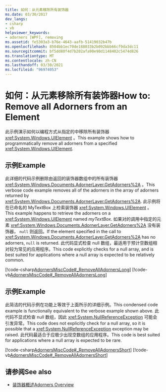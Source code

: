 ```yaml
---
title: 如何：从元素移除所有装饰器
ms.date: 03/30/2017
dev_langs:
- csharp
- vb
helpviewer_keywords:
- adorners [WPF], removing
ms.assetid: fe5303a3-b76e-4643-aafb-51419032b47b
ms.openlocfilehash: 8504bb1ec70de188033b2b092bbb66cf9da3dc11
ms.sourcegitcommit: bf5dd80f4d7b202afa90e90d1148402c5474d826
ms.translationtype: MT
ms.contentlocale: zh-CN
ms.lasthandoff: 03/30/2021
ms.locfileid: "96974053"
---
```

# <a name="how-to-remove-all-adorners-from-an-element"></a><span data-ttu-id="07b27-102">如何：从元素移除所有装饰器</span><span class="sxs-lookup"><span data-stu-id="07b27-102">How to: Remove all Adorners from an Element</span></span>
<span data-ttu-id="07b27-103">此示例演示如何以编程方式从指定的中移除所有装饰器 <xref:System.Windows.UIElement> 。</span><span class="sxs-lookup"><span data-stu-id="07b27-103">This example shows how to programmatically remove all adorners from a specified <xref:System.Windows.UIElement>.</span></span>  
  
## <a name="example"></a><span data-ttu-id="07b27-104">示例</span><span class="sxs-lookup"><span data-stu-id="07b27-104">Example</span></span>  
 <span data-ttu-id="07b27-105">此详细的代码示例删除由返回的装饰器数组中的所有装饰器 <xref:System.Windows.Documents.AdornerLayer.GetAdorners%2A> 。</span><span class="sxs-lookup"><span data-stu-id="07b27-105">This verbose code example removes all of the adorners in the array of adorners returned by <xref:System.Windows.Documents.AdornerLayer.GetAdorners%2A>.</span></span>  <span data-ttu-id="07b27-106">此示例将在已命名的 MyTextBox 上检索装饰器 <xref:System.Windows.UIElement> 。 </span><span class="sxs-lookup"><span data-stu-id="07b27-106">This example happens to retrieve the adorners on a <xref:System.Windows.UIElement> named *myTextBox*.</span></span>  <span data-ttu-id="07b27-107">如果对的调用中指定的元素 <xref:System.Windows.Documents.AdornerLayer.GetAdorners%2A> 没有装饰器， `null` 则返回。</span><span class="sxs-lookup"><span data-stu-id="07b27-107">If the element specified in the call to <xref:System.Windows.Documents.AdornerLayer.GetAdorners%2A> has no adorners, `null` is returned.</span></span>  <span data-ttu-id="07b27-108">此代码显式检查 null 数组，最适用于预计空数组相对较为常见的应用程序。</span><span class="sxs-lookup"><span data-stu-id="07b27-108">This code explicitly checks for a null array, and is best suited for applications where a null array is expected to be relatively common.</span></span>  
  
 [!code-csharp[AdornersMiscCode#_RemoveAllAdornersLong](~/samples/snippets/csharp/VS_Snippets_Wpf/AdornersMiscCode/CSharp/Window1.xaml.cs#_removealladornerslong)]
 [!code-vb[AdornersMiscCode#_RemoveAllAdornersLong](~/samples/snippets/visualbasic/VS_Snippets_Wpf/AdornersMiscCode/visualbasic/window1.xaml.vb#_removealladornerslong)]  
  
## <a name="example"></a><span data-ttu-id="07b27-109">示例</span><span class="sxs-lookup"><span data-stu-id="07b27-109">Example</span></span>  
 <span data-ttu-id="07b27-110">此简洁的代码示例在功能上等效于上面所示的详细示例。</span><span class="sxs-lookup"><span data-stu-id="07b27-110">This condensed code example is functionally equivalent to the verbose example shown above.</span></span> <span data-ttu-id="07b27-111">此代码不显式检查 null 数组，因此 <xref:System.NullReferenceException> 可能会引发异常。</span><span class="sxs-lookup"><span data-stu-id="07b27-111">This code does not explicitly check for a null array, so it is possible that a <xref:System.NullReferenceException> exception may be raised.</span></span>  <span data-ttu-id="07b27-112">此代码最适合于应极少出现空数组的应用程序。</span><span class="sxs-lookup"><span data-stu-id="07b27-112">This code is best suited for applications where a null array is expected to be rare.</span></span>  
  
 [!code-csharp[AdornersMiscCode#_RemoveAllAdornersShort](~/samples/snippets/csharp/VS_Snippets_Wpf/AdornersMiscCode/CSharp/Window1.xaml.cs#_removealladornersshort)]
 [!code-vb[AdornersMiscCode#_RemoveAllAdornersShort](~/samples/snippets/visualbasic/VS_Snippets_Wpf/AdornersMiscCode/visualbasic/window1.xaml.vb#_removealladornersshort)]  
  
## <a name="see-also"></a><span data-ttu-id="07b27-113">请参阅</span><span class="sxs-lookup"><span data-stu-id="07b27-113">See also</span></span>

- [<span data-ttu-id="07b27-114">装饰器概述</span><span class="sxs-lookup"><span data-stu-id="07b27-114">Adorners Overview</span></span>](adorners-overview.md)
